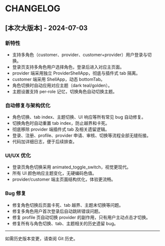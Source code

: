 # CHANGELOG

## [本次大版本] - 2024-07-03

### 新特性
- 支持多角色（customer、provider、customer+provider）用户登录与切换。
- 登录页支持多角色用户选择角色，登录后进入对应主页面。
- provider 端采用独立 ProviderShellApp，彻底与插件式 tab 隔离。
- customer 端采用 ShellApp，动态 bottomTab。
- 角色切换时自动应用对应主题（dark teal/golden）。
- 主题设置支持 per-role 记忆，切换角色自动切换主题。

### 自动修复与架构优化
- 角色切换、tab index、主题切换、UI 响应等所有常见 bug 自动修复。
- 切换角色时自动重置 tab index，防止越界和卡死。
- 彻底移除 provider 端插件式 tab 及相关遗留逻辑。
- 登录、注册、profile、provider 申请、审核、切换等流程全部无缝衔接。
- 代码加详细日志，便于后续排查。

### UI/UX 优化
- 登录页角色切换采用 animated_toggle_switch，视觉更现代。
- 所有 UI 颜色响应主题变化，无硬编码色值。
- provider/customer 端主页面结构优化，体验更流畅。

### Bug 修复
- 修复角色切换后页面卡死、tab 越界、主题未切换等问题。
- 修复多角色用户首次登录后自动跳转错误问题。
- 修复 profile 页自动切换 provider 的副作用，只有用户主动点击才切换。
- 修复所有与角色切换、tab、主题相关的历史遗留 bug。

---

如需历史版本变更，请查阅 Git 历史。 